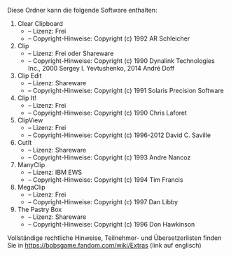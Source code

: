 ﻿Diese Ordner kann die folgende Software enthalten:

1. Clear Clipboard
   - – Lizenz: Frei
   - – Copyright-Hinweise: Copyright (c) 1992 AR Schleicher
2. Clip
   - – Lizenz: Frei oder Shareware
   - – Copyright-Hinweise: Copyright (c) 1990 Dynalink Technologies Inc., 2000 Sergey I. Yevtushenko, 2014 André Doff
3. Clip Edit
   - – Lizenz: Shareware
   - – Copyright-Hinweise: Copyright (c) 1991 Solaris Precision Software
4. Clip It!
   - – Lizenz: Frei
   - – Copyright-Hinweise: Copyright (c) 1990 Chris Laforet
5. ClipView
   - – Lizenz: Frei
   - – Copyright-Hinweise: Copyright (c) 1996-2012 David C. Saville
6. CutIt
   - – Lizenz: Shareware
   - – Copyright-Hinweise: Copyright (c) 1993 Andre Nancoz
7. ManyClip
   - – Lizenz: IBM EWS
   - – Copyright-Hinweise: Copyright (c) 1994 Tim Francis
8. MegaClip
   - – Lizenz: Frei
   - – Copyright-Hinweise: Copyright (c) 1997 Dan Libby
9. The Pastry Box
   - – Lizenz: Shareware
   - – Copyright-Hinweise: Copyright (c) 1996 Don Hawkinson

Vollständige rechtliche Hinweise, Teilnehmer- und Übersetzerlisten finden Sie in https://bobsgame.fandom.com/wiki/Extras (link auf englisch)
